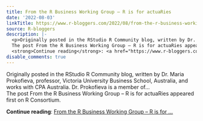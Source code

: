 ```yaml
---
title: From the R Business Working Group – R is for actuaRies
date: '2022-08-03'
linkTitle: https://www.r-bloggers.com/2022/08/from-the-r-business-working-group-r-is-for-actuaries/
source: R-bloggers
description: |-
  <p>Originally posted in the RStudio R Community blog, written by Dr. Maria Prokofieva, professor, Victoria University Business School, Australia, and works with CPA Australia. Dr. Prokofieva is a member of...<br />
  The post From the R Business Working Group – R is for actuaRies appeared first on R Consortium.</p>
  <strong>Continue reading</strong>: <a href="https://www.r-bloggers.com/2022/08/from-the-r-business-working-group-r-is-for-actuaries/">From the R Business Working Group – R is for ...
disable_comments: true
---
```

<p>Originally posted in the RStudio R Community blog, written by Dr. Maria Prokofieva, professor, Victoria University Business School, Australia, and works with CPA Australia. Dr. Prokofieva is a member of...<br />
The post From the R Business Working Group – R is for actuaRies appeared first on R Consortium.</p>
<strong>Continue reading</strong>: <a href="https://www.r-bloggers.com/2022/08/from-the-r-business-working-group-r-is-for-actuaries/">From the R Business Working Group – R is for ...